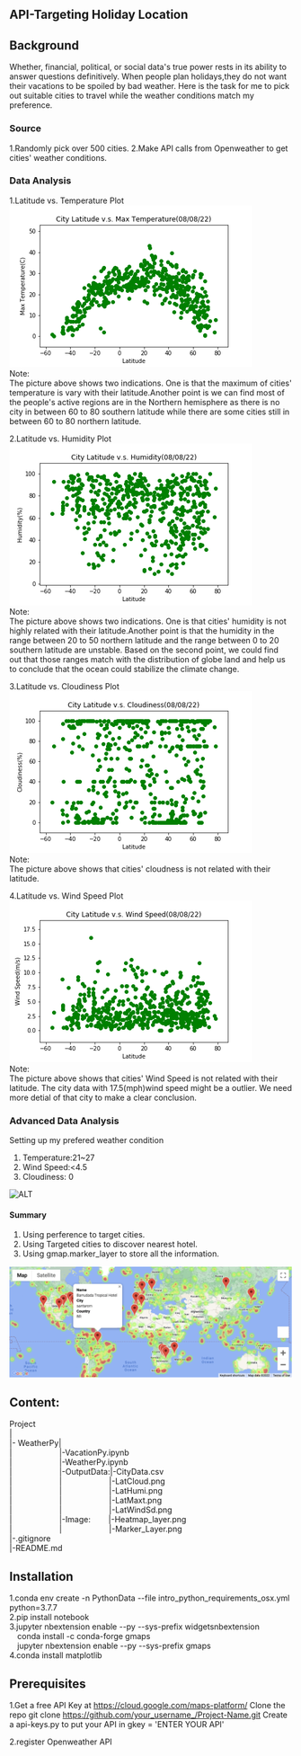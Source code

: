 ## API-Targeting Holiday Location


## Background
Whether, financial, political, or social data's true power rests in its ability to answer questions definitively. When people plan holidays,they do not want their vacations to be spoiled by bad weather. Here is the task for me to pick out suitable cities to travel while the weather conditions match my preference.


### Source

1.Randomly pick over 500 cities.
2.Make API calls from Openweather to get cities' weather conditions.


### Data Analysis

1.Latitude vs. Temperature Plot
![ALT](https://github.com/LynHJ/API/blob/bf09f21c59a5918d28f70d477b96aa4da4af3d8a/WeatherPy/Output%20Data/LatMaxt.png)  
Note:  
The picture above shows two indications. One is that the maximum of cities' temperature is vary with their latitude.Another point is we can find most of the people's active regions are in the Northern hemisphere as there is no city in between 60 to 80 southern latitude while there are some cities still in between 60 to 80 northern latitude.  

2.Latitude vs. Humidity Plot
![ALT](https://github.com/LynHJ/API/blob/bf09f21c59a5918d28f70d477b96aa4da4af3d8a/WeatherPy/Output%20Data/LatHumi.png)  
Note:  
The picture above shows two indications. One is that cities' humidity is not highly related with their latitude.Another point is that the humidity in the range between 20 to 50 northern latitude  and the range between 0 to 20 southern latitude are unstable. Based on the second point, we could find out that those ranges match with the distribution of globe land and help us to conclude that the ocean could stabilize the climate change.  

3.Latitude vs. Cloudiness Plot
![ALT](https://github.com/LynHJ/API/blob/bf09f21c59a5918d28f70d477b96aa4da4af3d8a/WeatherPy/Output%20Data/LatCloud.png)  
Note:  
The picture above shows that cities' cloudness is not related with their latitude.  

4.Latitude vs. Wind Speed Plot
![ALT](https://github.com/LynHJ/API/blob/bf09f21c59a5918d28f70d477b96aa4da4af3d8a/WeatherPy/Output%20Data/LatWindSd.png)  
Note:  
The picture above shows that cities' Wind Speed is not related with their latitude. The city data with 17.5(mph)wind speed might be a outlier. We need more detial of that city to make a clear conclusion.  

### Advanced Data Analysis

Setting up my prefered weather condition  
1. Temperature:21~27  
2. Wind Speed:<4.5  
3. Cloudiness: 0  

![ALT](https://github.com/LynHJ/API-Targeting-Holiday-Location/blob/0661cc4af97bbbf1dee09abbd93f650713a68221/WeatherPy/Image/Heatmap_layer.png)  

#### Summary

1. Using perference to target cities.  
2. Using Targeted cities to discover nearest hotel.  
3. Using gmap.marker_layer to store all the information. 

![ALT](https://github.com/LynHJ/API/blob/bf09f21c59a5918d28f70d477b96aa4da4af3d8a/WeatherPy/Image/Marker_Layer.png)

## Content:

Project  
|  
|-&nbsp;WeatherPy|  
|&emsp;&emsp;&emsp;&emsp;&emsp;&emsp;|-VacationPy.ipynb  
|&emsp;&emsp;&emsp;&emsp;&emsp;&emsp;|-WeatherPy.ipynb   
|&emsp;&emsp;&emsp;&emsp;&emsp;&emsp;|-OutputData:|-CityData.csv  
|&emsp;&emsp;&emsp;&emsp;&emsp;&emsp;|&emsp;&emsp;&emsp;&emsp;&emsp;&emsp;|-LatCloud.png  
|&emsp;&emsp;&emsp;&emsp;&emsp;&emsp;|&emsp;&emsp;&emsp;&emsp;&emsp;&emsp;|-LatHumi.png    
|&emsp;&emsp;&emsp;&emsp;&emsp;&emsp;|&emsp;&emsp;&emsp;&emsp;&emsp;&emsp;|-LatMaxt.png  
|&emsp;&emsp;&emsp;&emsp;&emsp;&emsp;|&emsp;&emsp;&emsp;&emsp;&emsp;&emsp;|-LatWindSd.png    
|&emsp;&emsp;&emsp;&emsp;&emsp;&emsp;|-Image:&emsp;&emsp;&nbsp;|-Heatmap_layer.png  
|&emsp;&emsp;&emsp;&emsp;&emsp;&emsp;|&emsp;&emsp;&emsp;&emsp;&emsp;&emsp;|-Marker_Layer.png  
|-.gitignore  
|-README.md  

## Installation
1.conda env create -n PythonData --file intro_python_requirements_osx.yml python=3.7.7  
2.pip install notebook  
3.jupyter nbextension enable --py --sys-prefix widgetsnbextension   
&emsp;conda install -c conda-forge gmaps  
&emsp;jupyter nbextension enable --py --sys-prefix gmaps  
4.conda install matplotlib  
## Prerequisites
1.Get a free API Key at https://cloud.google.com/maps-platform/
Clone the repo
git clone https://github.com/your_username_/Project-Name.git
Create a api-keys.py to put your API in
gkey = 'ENTER YOUR API'
 
2.register Openweather API



